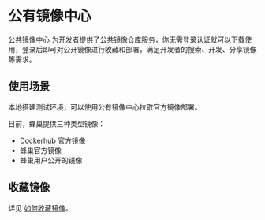 # 公有镜像中心

[公共镜像中心](https://c.163.com/hub#/m/home/) 为开发者提供了公共镜像仓库服务，你无需登录认证就可以下载使用，登录后即可对公开镜像进行收藏和部署，满足开发者的搜索、开发、分享镜像等需求。

## 使用场景

本地搭建测试环境，可以使用公有镜像中心拉取官方镜像部署。

目前，蜂巢提供三种类型镜像：

* Dockerhub 官方镜像
* 蜂巢官方镜像
* 蜂巢用户公开的镜像

## 收藏镜像

详见 [如何收藏镜像](http://support.c.163.com/md.html#!计算服务/镜像仓库/使用指南/收藏镜像.md)。